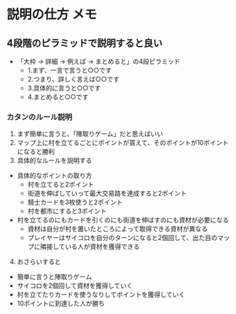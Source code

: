 # 説明の仕方 メモ

## 4段階のピラミッドで説明すると良い
- 「大枠 -> 詳細 -> 例えば -> まとめると」の4段ピラミッド
  - 1.まず、一言で言うと○○です
  - 2.つまり、詳しく言えば○○です
  - 3.具体的に言うと○○です
  - 4.まとめると○○です

### カタンのルール説明
1. まず簡単に言うと、「陣取りゲーム」だと思えばいい
2. マップ上に村を立てるごとにポイントが貰えて、そのポイントが10ポイントになると勝利
3. 具体的なルールを説明する
  - 具体的なポイントの取り方
    - 村を立てると2ポイント
    - 街道を伸ばしていって最大交易路を達成すると2ポイント
    - 騎士カードを3枚使うと2ポイント
    - 村を都市にすると3ポイント
  - 村を立てるのにもカードを引くのにも街道を伸ばすのにも資材が必要になる
    - 資材は自分が村を置いたところによって取得できる資材が異なる
    - プレイヤーはサイコロを自分のターンになると2個回して、出た目のマップに隣接している人が資材を獲得できる
4. おさらいすると
  - 簡単に言うと陣取りゲーム
  - サイコロを2個回して資材を獲得していく
  - 村を立てたりカードを使うなりしてポイントを獲得していく
  - 10ポイントに到達した人が勝ち
